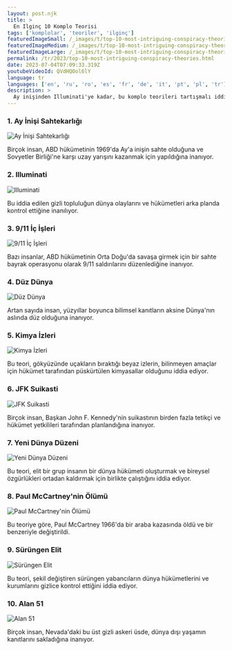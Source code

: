 ```yaml
---
layout: post.njk
title: >
  En Ilginç 10 Komplo Teorisi
tags: ['komplolar', 'teoriler', 'ilginç']
featuredImageSmall: /_images/t/top-10-most-intriguing-conspiracy-theories-cover-tr-small.webp
featuredImageMedium: /_images/t/top-10-most-intriguing-conspiracy-theories-cover-tr-medium.webp
featuredImageLarge: /_images/t/top-10-most-intriguing-conspiracy-theories-cover-tr-large.webp
permalink: /tr/2023/top-10-most-intriguing-conspiracy-theories.html
date: 2023-07-04T07:09:33.319Z
youtubeVideoId: QVdHQOol6lY
language: tr
languages: ['en', 'ru', 'ro', 'es', 'fr', 'de', 'it', 'pt', 'pl', 'tr']
description: >
  Ay inişinden Illuminati'ye kadar, bu komplo teorileri tartışmalı iddialarıyla dünyayı etkiledi.
---
```


### 1. Ay İnişi Sahtekarlığı

![Ay İnişi Sahtekarlığı](/_images/9/9e73d7f57f6891143b88ae3684abeb50-medium.webp)

Birçok insan, ABD hükümetinin 1969'da Ay'a inişin sahte olduğuna ve Sovyetler Birliği'ne karşı uzay yarışını kazanmak için yapıldığına inanıyor.

### 2. Illuminati

![Illuminati](/_images/0/003044ce4994ba12f4fb952a4d835d2f-medium.webp)

Bu iddia edilen gizli topluluğun dünya olaylarını ve hükümetleri arka planda kontrol ettiğine inanılıyor.

### 3. 9/11 İç İşleri

![9/11 İç İşleri](/_images/b/b8b61013bc851c16995f8df64801145b-medium.webp)

Bazı insanlar, ABD hükümetinin Orta Doğu'da savaşa girmek için bir sahte bayrak operasyonu olarak 9/11 saldırılarını düzenlediğine inanıyor.

### 4. Düz Dünya

![Düz Dünya](/_images/0/0ea0b6df5a7754ebc63ca3d26292496d-medium.webp)

Artan sayıda insan, yüzyıllar boyunca bilimsel kanıtların aksine Dünya'nın aslında düz olduğuna inanıyor.

### 5. Kimya İzleri

![Kimya İzleri](/_images/3/3dc23b3f2c0e9311a41effb46b442886-medium.webp)

Bu teori, gökyüzünde uçakların bıraktığı beyaz izlerin, bilinmeyen amaçlar için hükümet tarafından püskürtülen kimyasallar olduğunu iddia ediyor.

### 6. JFK Suikasti

![JFK Suikasti](/_images/5/58a62f4c36507cd17f55e802a36662c9-medium.webp)

Birçok insan, Başkan John F. Kennedy'nin suikastının birden fazla tetikçi ve hükümet yetkilileri tarafından planlandığına inanıyor.

### 7. Yeni Dünya Düzeni

![Yeni Dünya Düzeni](/_images/6/6ae9f623420a5e897be3ff500aa7eaec-medium.webp)

Bu teori, elit bir grup insanın bir dünya hükümeti oluşturmak ve bireysel özgürlükleri ortadan kaldırmak için birlikte çalıştığını iddia ediyor.

### 8. Paul McCartney'nin Ölümü

![Paul McCartney'nin Ölümü](/_images/9/9412d5a613c36624bfc054419e84c82d-medium.webp)

Bu teoriye göre, Paul McCartney 1966'da bir araba kazasında öldü ve bir benzeriyle değiştirildi.

### 9. Sürüngen Elit

![Sürüngen Elit](/_images/b/b6c65ce5a435e8b635d4516b7a97ee4f-medium.webp)

Bu teori, şekil değiştiren sürüngen yabancıların dünya hükümetlerini ve kurumlarını gizlice kontrol ettiğini iddia ediyor.

### 10. Alan 51

![Alan 51](/_images/e/eb0f021904d5ed847c219821b83e4bee-medium.webp)

Birçok insan, Nevada'daki bu üst gizli askeri üsde, dünya dışı yaşamın kanıtlarını sakladığına inanıyor.


